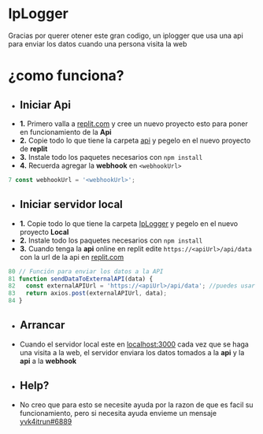 # IpLogger
Gracias por querer otener este gran codigo, un iplogger que usa una api para enviar los datos cuando una persona visita la web

# ¿como funciona?
- ## Iniciar Api
* **1.** Primero valla a [replit.com](https://replit.com/) y cree un nuevo proyecto esto para poner en funcionamiento de la **Api**
* **2.** Copie todo lo que tiene la carpeta [api](https://github.com/k4itrun/IpLogger/blob/main/api/) y pegelo en el nuevo proyecto de **replit**
* **3.** Instale todo los paquetes necesarios con ` npm install ` 
* **4.** Recuerda agregar la **webhook** en `<webhookUrl>`
```js
7 const webhookUrl = '<webhookUrl>';
```

- ## Iniciar servidor local
* **1.** Copie todo lo que tiene la carpeta [IpLogger](https://github.com/k4itrun/IpLogger/blob/main/iplogger/) y pegelo en el nuevo proyecto **Local**
* **2.** Instale todo los paquetes necesarios con ` npm install ` 
* **3.** Cuando tenga la **api** online en replit edite `https://<apiUrl>/api/data` con la url de la api en [replit.com](https://replit.com/)
```js
80 // Función para enviar los datos a la API
81 function sendDataToExternalAPI(data) {
82   const externalAPIUrl = 'https://<apiUrl>/api/data'; //puedes usar replit para el host de la api
83   return axios.post(externalAPIUrl, data);
84 }
```

- ## Arrancar
* Cuando el servidor local este en [localhost:3000](https://localhost:3000) cada vez que se haga una visita a la web, el servidor enviara los datos tomados a la **api** y la **api** a la **webhook**


- ## Help?
* No creo que para esto se necesite ayuda por la razon de que es facil su funcionamiento, pero si necesita ayuda envieme un mensaje [yvk4itrun#6889](https://discord.com/users/1088554690268119103)
